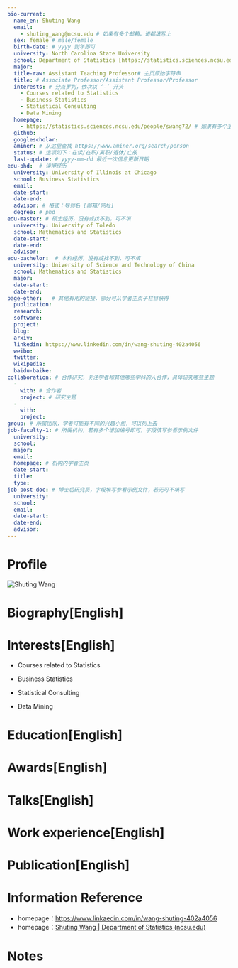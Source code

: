```yaml
---
bio-current:
  name_en: Shuting Wang
  email: 
    - shuting_wang@ncsu.edu # 如果有多个邮箱，请都填写上
  sex: female # male/female
  birth-date: # yyyy 到年即可
  university: North Carolina State University 
  school: Department of Statistics [https://statistics.sciences.ncsu.edu/]# 格式：学院名称[学院官网链接]
  major: 
  title-raw: Assistant Teaching Professor# 主页原始字符串
  title: # Associate Professor/Assistant Professor/Professor
  interests: # 分点罗列，依次以 ‘-’ 开头
    - Courses related to Statistics
    - Business Statistics
    - Statistical Consulting
    - Data Mining
  homepage: 
    - https://statistics.sciences.ncsu.edu/people/swang72/ # 如果有多个主页，请都填写上
  github: 
  googlescholar:  
  aminer: # 从这里查找 https://www.aminer.org/search/person
  status: # 选项如下：在读/在职/离职/退休/亡故
  last-update: # yyyy-mm-dd 最近一次信息更新日期
edu-phd:  # 读博经历
  university: University of Illinois at Chicago
  school: Business Statistics
  email: 
  date-start: 
  date-end: 
  advisor: # 格式：导师名 [邮箱/网址]
  degree: # phd
edu-master: # 硕士经历，没有或找不到，可不填
  university: University of Toledo
  school: Mathematics and Statistics
  date-start: 
  date-end: 
  advisor:
edu-bachelor:  # 本科经历，没有或找不到，可不填
  university: University of Science and Technology of China
  school: Mathematics and Statistics
  major: 
  date-start: 
  date-end: 
page-other:   # 其他有用的链接，部分可从学者主页子栏目获得
  publication: 
  research: 
  software: 
  project: 
  blog: 
  arxiv: 
  linkedin: https://www.linkedin.com/in/wang-shuting-402a4056
  weibo:
  twitter:
  wikipedia:
  baidu-baike:
collaboration: # 合作研究，关注学者和其他哪些学科的人合作，具体研究哪些主题
  - 
    with: # 合作者
    project: # 研究主题
  - 
    with: 
    project: 
group: # 所属团队，学者可能有不同的兴趣小组，可以列上去
job-faculty-1: # 所属机构，若有多个增加编号即可，字段填写参看示例文件
  university: 
  school: 
  major: 
  email: 
  homepage: # 机构内学者主页
  date-start: 
  title: 
  type: 
job-post-doc: # 博士后研究员，字段填写参看示例文件，若无可不填写
  university: 
  school: 
  email: 
  date-start: 
  date-end: 
  advisor: 
---
```


# Profile

![Shuting Wang](https://statistics.sciences.ncsu.edu/wp-content/uploads/sites/21/2019/07/Shuting_Wang-768x768.jpg)

# Biography[English]



# Interests[English]

- Courses related to Statistics

- Business Statistics

- Statistical Consulting

- Data Mining

# Education[English]



# Awards[English]



# Talks[English]



# Work experience[English]



# Publication[English]



# Information Reference

- homepage：https://www.linkaedin.com/in/wang-shuting-402a4056
- homepage：[Shuting Wang | Department of Statistics (ncsu.edu)](https://statistics.sciences.ncsu.edu/people/swang72/)

# Notes